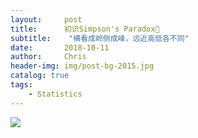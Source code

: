 ```yaml
---
layout:     post
title:      初识Simpson's Paradox🤪
subtitle:    "横看成岭侧成峰，远近高低各不同"
date:       2018-10-11
author:     Chris
header-img: img/post-bg-2015.jpg
catalog: true
tags:
    - Statistics
---
```


![](http://tva2.sinaimg.com/large/006tNbRwly1fw42yb5u39j31kw16ohdv.jpg)
